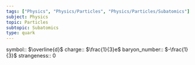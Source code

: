 ```yaml
---
tags: ["Physics", "Physics/Particles", "Physics/Particles/Subatomics"]
subject: Physics
topic: Particles
subtopic: Subatomics
type: quark
---
```


symbol:: $\overline{d}$
charge:: $\frac{1}{3}e$
baryon_number:: $-\frac{1}{3}$
strangeness:: 0